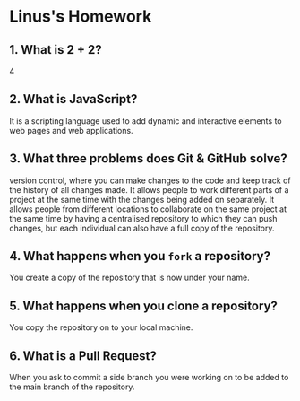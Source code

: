 # Linus's Homework

## 1. What is 2 + 2?

4

## 2. What is JavaScript?

It is a scripting language used to add dynamic and interactive elements to web pages and web applications.

## 3. What three problems does Git & GitHub solve?

version control, where you can make changes to the code and keep track of the history of all changes made.
It allows people to work different parts of a project at the same time with the changes being added on separately.
It allows people from different locations to collaborate on the same project at the same time by having a centralised repository to which they can push changes, but each individual can also have a full copy of the repository.

## 4. What happens when you `fork` a repository?

You create a copy of the repository that is now under your name.

## 5. What happens when you clone a repository?

You copy the repository on to your local machine.

## 6. What is a Pull Request?

When you ask to commit a side branch you were working on to be added to the main branch of the repository.
